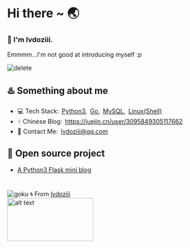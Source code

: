 # Hi there ~ 🌏

<!--
**lvdoziii/lvdoziii** is a ✨ _special_ ✨ repository because its `README.md` (this file) appears on your GitHub profile.
-->
### 🍥 I'm lvdoziii. 
Emmmm...I'm not good at introducing myself :p  

![delete](https://64.media.tumblr.com/b52ee81bd5d19dd3f2b70c3421dbd674/tumblr_p9yqzrd7v31wqfvrxo1_500.gifv)

## ♨️ Something about me
- 💻 Tech Stack:&ensp;[Python3](https://www.python.org/),&ensp;[Go](https://golang.org/),&ensp;[MySQL](https://www.mysql.com/),&ensp;[Linux(Shell)](https://www.linux.org/)
- 🀄 Chinese Blog:&ensp;https://juejin.cn/user/3095849305117662
- 📧 Contact Me:&ensp;lvdoziii@qq.com  
  

## 🌟 Open source project
- [A Python3 Flask mini blog](https://github.com/lvdoziii/flask-mini-blog)
# 
![goku](https://64.media.tumblr.com/0a06108e630d56b5481d89951c91e99d/tumblr_otmaat1yFR1qzxv73o1_540.gifv)
🌀 From [lvdoziii](https://github.com/lvdoziii)  
<img src="https://64.media.tumblr.com/0a06108e630d56b5481d89951c91e99d/tumblr_otmaat1yFR1qzxv73o1_540.gifv" alt="alt text" width="200" height="100">
